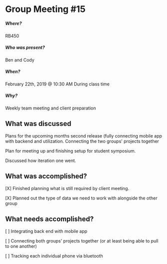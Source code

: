 # Group Meeting #15
##### Where?
RB450
##### Who was present?
Ben and Cody
##### When?
February 22th, 2019 @ 10:30 AM
During class time
##### Why?
Weekly team meeting and client preparation

## What was discussed
Plans for the upcoming months second release (fully connecting mobile app with backend and utilization. Connecting the two groups' projects together

Plan for meeting up and finishing setup for student symposium.

Discussed how iteration one went.

## What was accomplished?
[X] Finished planning what is still required by client meeting.

[X] Planned out the type of data we need to work with alongside the other group

## What needs accomplished?
[ ] Integrating back end with mobile app

[ ] Connecting both groups' projects together (or at least being able to pull to one another)

[ ] Tracking each individual phone via bluetooth
